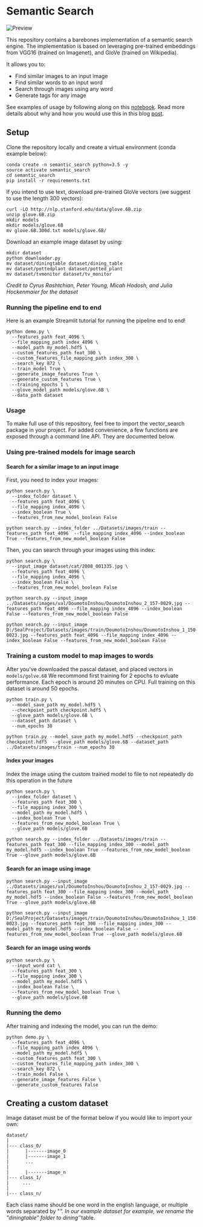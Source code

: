 # Semantic Search
![Preview](https://github.com/hundredblocks/semantic-search/blob/master/assets/image_search_cover.jpeg)

This repository contains a barebones implementation of a semantic search engine. 
The implementation is based on leveraging pre-trained embeddings from VGG16 (trained on Imagenet), and GloVe (trained on Wikipedia).

It allows you to:
- Find similar images to an input image
- Find similar words to an input word
- Search through images using any word
- Generate tags for any image

See examples of usage by following along on this [notebook](http://insight.streamlit.io/0.13.3-8ErS/index.html?id=QAKzY9mLjr4WbTCgxz3XBX).
Read more details about why and how you would use this in this blog [post](https://blog.insightdatascience.com/the-unreasonable-effectiveness-of-deep-learning-representations-4ce83fc663cf).


## Setup
Clone the repository locally and create a virtual environment (conda example below):
```
conda create -n semantic_search python=3.5 -y
source activate semantic_search
cd semantic_search
pip install -r requirements.txt
```

If you intend to use text, download pre-trained GloVe vectors (we suggest to use the length 300 vectors):
```
curl -LO http://nlp.stanford.edu/data/glove.6B.zip
unzip glove.6B.zip
mkdir models
mkdir models/glove.6B
mv glove.6B.300d.txt models/glove.6B/
```

Download an example image dataset by using:
```
mkdir dataset
python downloader.py
mv dataset/diningtable dataset/dining_table
mv dataset/pottedplant dataset/potted_plant
mv dataset/tvmonitor dataset/tv_monitor
```
_Credit to Cyrus Rashtchian, Peter Young, Micah Hodosh, and Julia Hockenmaier for the dataset_

### Running the pipeline end to end
Here is an example Streamlit tutorial for running the pipeline end to end!
```
python demo.py \
  --features_path feat_4096 \
  --file_mapping_path index_4096 \
  --model_path my_model.hdf5 \
  --custom_features_path feat_300 \
  --custom_features_file_mapping_path index_300 \
  --search_key 872 \
  --train_model True \
  --generate_image_features True \
  --generate_custom_features True \
  --training_epochs 1 \
  --glove_model_path models/glove.6B \
  --data_path dataset

```

### Usage
To make full use of this repository, feel free to import the vector_search package in your project. For added convenience, 
a few functions are exposed through a command line API. They are documented below. 

### Using pre-trained models for image search

#### Search for a similar image to an input image
First, you need to index your images:
```
python search.py \
  --index_folder dataset \
  --features_path feat_4096 \
  --file_mapping index_4096 \
  --index_boolean True \
  --features_from_new_model_boolean False
```

```
python search.py --index_folder ../Datasets/images/train --features_path feat_4096  --file_mapping index_4096 --index_boolean True --features_from_new_model_boolean False
```

Then, you can search through your images using this index:
```
python search.py \
  --input_image dataset/cat/2008_001335.jpg \
  --features_path feat_4096 \
  --file_mapping index_4096 \
  --index_boolean False \
  --features_from_new_model_boolean False
```
```
python search.py --input_image ../Datasets/images/val/DoumotoInshou/DoumotoInshou_2_157-0029.jpg --features_path feat_4096 --file_mapping index_4096 --index_boolean False --features_from_new_model_boolean False
```
```
python search.py --input_image D:/SealProject/Datasets/images/train/DoumotoInshou/DoumotoInshou_1_150-0023.jpg --features_path feat_4096 --file_mapping index_4096 --index_boolean False --features_from_new_model_boolean False
```

### Training a custom model to map images to words
After you've downloaded the pascal dataset, and placed vectors in `models/golve.6B`
We recommond first training for 2 epochs to evluate performance. Each epoch is around 20 minutes on CPU. Full training on this dataset is around 50 epochs. 
```
python train.py \
  --model_save_path my_model.hdf5 \
  --checkpoint_path checkpoint.hdf5 \
  --glove_path models/glove.6B \
  --dataset_path dataset \
  --num_epochs 30
```

```
python train.py --model_save_path my_model.hdf5 --checkpoint_path checkpoint.hdf5  --glove_path models/glove.6B --dataset_path ../Datasets/images/train --num_epochs 30
```

#### Index your images
Index the image using the custom trained model to file to not repeatedly do this operation in the future
```
python search.py \
  --index_folder dataset \
  --features_path feat_300 \
  --file_mapping index_300 \
  --model_path my_model.hdf5 \
  --index_boolean True \
  --features_from_new_model_boolean True \
  --glove_path models/glove.6B
```

```
python search.py --index_folder ../Datasets/images/train --features_path feat_300 --file_mapping index_300 --model_path my_model.hdf5 --index_boolean True --features_from_new_model_boolean True --glove_path models/glove.6B
```

#### Search for an image using image
```
python search.py --input_image ../Datasets/images/val/DoumotoInshou/DoumotoInshou_2_157-0029.jpg --features_path feat_300 --file_mapping index_300 --model_path my_model.hdf5 --index_boolean False --features_from_new_model_boolean True --glove_path models/glove.6B
```  
```
python search.py --input_image D:/SealProject/Datasets/images/train/DoumotoInshou/DoumotoInshou_1_150-0023.jpg --features_path feat_300 --file_mapping index_300 --model_path my_model.hdf5 --index_boolean False --features_from_new_model_boolean True --glove_path models/glove.6B
```

#### Search for an image using words
```
python search.py \
  --input_word cat \
  --features_path feat_300 \
  --file_mapping index_300 \
  --model_path my_model.hdf5 \
  --index_boolean False \
  --features_from_new_model_boolean True \
  --glove_path models/glove.6B
  ```

### Running the demo
After training and indexing the model, you can run the demo:
```
python demo.py \
  --features_path feat_4096 \
  --file_mapping_path index_4096 \
  --model_path my_model.hdf5 \
  --custom_features_path feat_300 \
  --custom_features_file_mapping_path index_300 \
  --search_key 872 \
  --train_model False \
  --generate_image_features False \
  --generate_custom_features False 
```

## Creating a custom dataset
Image dataset must be of the format below if you would like to import your own:
```
dataset/
|
|--- class_0/
|      |-------image_0
|      |-------image_1
|      ...
|
|      |-------image_n
|--- class_1/
|     ...
|  
|--- class_n/
```
Each class name should be one word in the english language, or multiple words separated by "_". 
In our example dataset for example, we rename the "diningtable" folder to dining'_'table.
